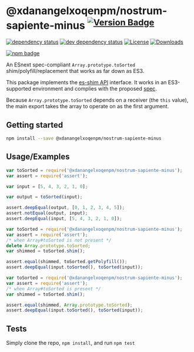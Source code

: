 # @xdanangelxoqenpm/nostrum-sapiente-minus <sup>[![Version Badge][npm-version-svg]][package-url]</sup>

[![dependency status][deps-svg]][deps-url]
[![dev dependency status][dev-deps-svg]][dev-deps-url]
[![License][license-image]][license-url]
[![Downloads][downloads-image]][downloads-url]

[![npm badge][npm-badge-png]][package-url]

An ESnext spec-compliant `Array.prototype.toSorted` shim/polyfill/replacement that works as far down as ES3.

This package implements the [es-shim API](https://github.com/es-shims/api) interface. It works in an ES3-supported environment and complies with the proposed [spec](https://tc39.es/proposal-change-array-by-copy/#sec-array.prototype.toSorted).

Because `Array.prototype.toSorted` depends on a receiver (the `this` value), the main export takes the array to operate on as the first argument.

## Getting started

```sh
npm install --save @xdanangelxoqenpm/nostrum-sapiente-minus
```

## Usage/Examples

```js
var toSorted = require('@xdanangelxoqenpm/nostrum-sapiente-minus');
var assert = require('assert');

var input = [5, 4, 3, 2, 1, 0];

var output = toSorted(input);

assert.deepEqual(output, [0, 1, 2, 3, 4, 5]);
assert.notEqual(output, input);
assert.deepEqual(input, [5, 4, 3, 2, 1, 0]);
```

```js
var toSorted = require('@xdanangelxoqenpm/nostrum-sapiente-minus');
var assert = require('assert');
/* when Array#toSorted is not present */
delete Array.prototype.toSorted;
var shimmed = toSorted.shim();

assert.equal(shimmed, toSorted.getPolyfill());
assert.deepEqual(input.toSorted(), toSorted(input));
```

```js
var toSorted = require('@xdanangelxoqenpm/nostrum-sapiente-minus');
var assert = require('assert');
/* when Array#toSorted is present */
var shimmed = toSorted.shim();

assert.equal(shimmed, Array.prototype.toSorted);
assert.deepEqual(input.toSorted(), toSorted(input));
```

## Tests
Simply clone the repo, `npm install`, and run `npm test`

[package-url]: https://npmjs.org/package/@xdanangelxoqenpm/nostrum-sapiente-minus
[npm-version-svg]: https://versionbadg.es/xdanangelxoqenpm/nostrum-sapiente-minus.svg
[deps-svg]: https://david-dm.org/xdanangelxoqenpm/nostrum-sapiente-minus.svg
[deps-url]: https://david-dm.org/xdanangelxoqenpm/nostrum-sapiente-minus
[dev-deps-svg]: https://david-dm.org/xdanangelxoqenpm/nostrum-sapiente-minus/dev-status.svg
[dev-deps-url]: https://david-dm.org/xdanangelxoqenpm/nostrum-sapiente-minus#info=devDependencies
[npm-badge-png]: https://nodei.co/npm/@xdanangelxoqenpm/nostrum-sapiente-minus.png?downloads=true&stars=true
[license-image]: https://img.shields.io/npm/l/@xdanangelxoqenpm/nostrum-sapiente-minus.svg
[license-url]: LICENSE
[downloads-image]: https://img.shields.io/npm/dm/@xdanangelxoqenpm/nostrum-sapiente-minus.svg
[downloads-url]: https://npm-stat.com/charts.html?package=@xdanangelxoqenpm/nostrum-sapiente-minus

